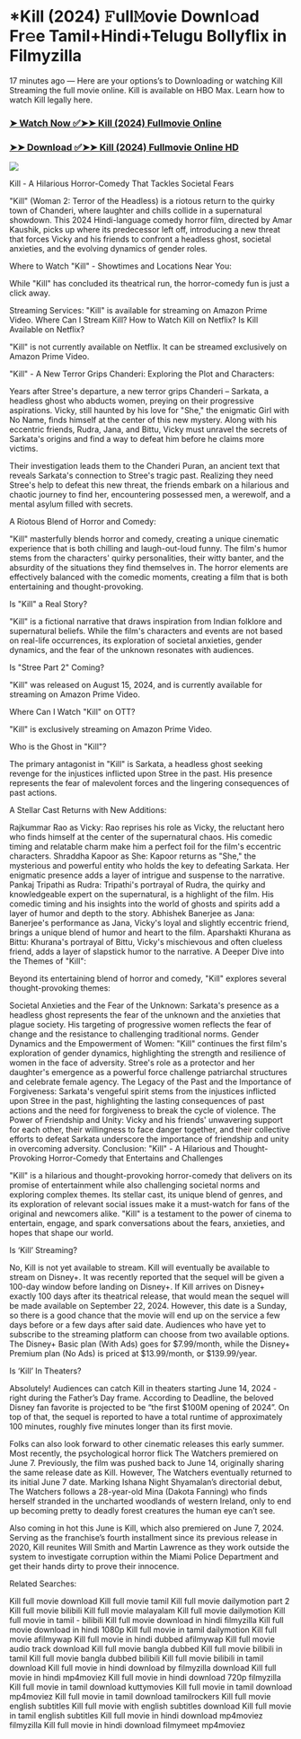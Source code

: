 # *Kill (2024) 𝙵ull𝙼ovie Downl𝚘ad Fr𝚎e Tamil+Hindi+Telugu Bollyflix in Filmyzilla
17 minutes ago — Here are your options’s to Downloading or watching Kill Streaming the full movie online. Kill is available on HBO Max. Learn how to watch Kill legally here.


### [➤ Watch Now ✅➤➤ Kill (2024) Fullmovie Online](https://t.co/8EL1yr4aGU)

### [➤➤ Download ✅➤➤ Kill (2024) Fullmovie Online HD](https://t.co/8EL1yr4aGU)

<p dir="auto"><a href="https://t.co/8EL1yr4aGU" title="PLAY NOW" rel="nofollow"><img src="https://i.imgur.com/jhNGoEt.gif" style="max-width: 100%;"></a></p>


Kill - A Hilarious Horror-Comedy That Tackles Societal Fears

"Kill" (Woman 2: Terror of the Headless) is a riotous return to the quirky town of Chanderi, where laughter and chills collide in a supernatural showdown. This 2024 Hindi-language comedy horror film, directed by Amar Kaushik, picks up where its predecessor left off, introducing a new threat that forces Vicky and his friends to confront a headless ghost, societal anxieties, and the evolving dynamics of gender roles.

Where to Watch "Kill" - Showtimes and Locations Near You:

While "Kill" has concluded its theatrical run, the horror-comedy fun is just a click away.

Streaming Services: "Kill" is available for streaming on Amazon Prime Video.
Where Can I Stream Kill? How to Watch Kill on Netflix? Is Kill Available on Netflix?

"Kill" is not currently available on Netflix. It can be streamed exclusively on Amazon Prime Video.

"Kill" - A New Terror Grips Chanderi: Exploring the Plot and Characters:

Years after Stree's departure, a new terror grips Chanderi – Sarkata, a headless ghost who abducts women, preying on their progressive aspirations. Vicky, still haunted by his love for "She," the enigmatic Girl with No Name, finds himself at the center of this new mystery. Along with his eccentric friends, Rudra, Jana, and Bittu, Vicky must unravel the secrets of Sarkata's origins and find a way to defeat him before he claims more victims.

Their investigation leads them to the Chanderi Puran, an ancient text that reveals Sarkata's connection to Stree's tragic past. Realizing they need Stree's help to defeat this new threat, the friends embark on a hilarious and chaotic journey to find her, encountering possessed men, a werewolf, and a mental asylum filled with secrets.

A Riotous Blend of Horror and Comedy:

"Kill" masterfully blends horror and comedy, creating a unique cinematic experience that is both chilling and laugh-out-loud funny. The film's humor stems from the characters' quirky personalities, their witty banter, and the absurdity of the situations they find themselves in. The horror elements are effectively balanced with the comedic moments, creating a film that is both entertaining and thought-provoking.

Is "Kill" a Real Story?

"Kill" is a fictional narrative that draws inspiration from Indian folklore and supernatural beliefs. While the film's characters and events are not based on real-life occurrences, its exploration of societal anxieties, gender dynamics, and the fear of the unknown resonates with audiences.

Is "Stree Part 2" Coming?

"Kill" was released on August 15, 2024, and is currently available for streaming on Amazon Prime Video.

Where Can I Watch "Kill" on OTT?

"Kill" is exclusively streaming on Amazon Prime Video.

Who is the Ghost in "Kill"?

The primary antagonist in "Kill" is Sarkata, a headless ghost seeking revenge for the injustices inflicted upon Stree in the past. His presence represents the fear of malevolent forces and the lingering consequences of past actions.

A Stellar Cast Returns with New Additions:

Rajkummar Rao as Vicky: Rao reprises his role as Vicky, the reluctant hero who finds himself at the center of the supernatural chaos. His comedic timing and relatable charm make him a perfect foil for the film's eccentric characters.
Shraddha Kapoor as She: Kapoor returns as "She," the mysterious and powerful entity who holds the key to defeating Sarkata. Her enigmatic presence adds a layer of intrigue and suspense to the narrative.
Pankaj Tripathi as Rudra: Tripathi's portrayal of Rudra, the quirky and knowledgeable expert on the supernatural, is a highlight of the film. His comedic timing and his insights into the world of ghosts and spirits add a layer of humor and depth to the story.
Abhishek Banerjee as Jana: Banerjee's performance as Jana, Vicky's loyal and slightly eccentric friend, brings a unique blend of humor and heart to the film.
Aparshakti Khurana as Bittu: Khurana's portrayal of Bittu, Vicky's mischievous and often clueless friend, adds a layer of slapstick humor to the narrative.
A Deeper Dive into the Themes of "Kill":

Beyond its entertaining blend of horror and comedy, "Kill" explores several thought-provoking themes:

Societal Anxieties and the Fear of the Unknown: Sarkata's presence as a headless ghost represents the fear of the unknown and the anxieties that plague society. His targeting of progressive women reflects the fear of change and the resistance to challenging traditional norms.
Gender Dynamics and the Empowerment of Women: "Kill" continues the first film's exploration of gender dynamics, highlighting the strength and resilience of women in the face of adversity. Stree's role as a protector and her daughter's emergence as a powerful force challenge patriarchal structures and celebrate female agency.
The Legacy of the Past and the Importance of Forgiveness: Sarkata's vengeful spirit stems from the injustices inflicted upon Stree in the past, highlighting the lasting consequences of past actions and the need for forgiveness to break the cycle of violence.
The Power of Friendship and Unity: Vicky and his friends' unwavering support for each other, their willingness to face danger together, and their collective efforts to defeat Sarkata underscore the importance of friendship and unity in overcoming adversity.
Conclusion: "Kill" - A Hilarious and Thought-Provoking Horror-Comedy that Entertains and Challenges

"Kill" is a hilarious and thought-provoking horror-comedy that delivers on its promise of entertainment while also challenging societal norms and exploring complex themes. Its stellar cast, its unique blend of genres, and its exploration of relevant social issues make it a must-watch for fans of the original and newcomers alike. "Kill" is a testament to the power of cinema to entertain, engage, and spark conversations about the fears, anxieties, and hopes that shape our world.


Is ‘Kill’ Streaming?

No, Kill is not yet available to stream. Kill will eventually be available to stream on Disney+. It was recently reported that the sequel will be given a 100-day window before landing on Disney+. If Kill arrives on Disney+ exactly 100 days after its theatrical release, that would mean the sequel will be made available on September 22, 2024. However, this date is a Sunday, so there is a good chance that the movie will end up on the service a few days before or a few days after said date. Audiences who have yet to subscribe to the streaming platform can choose from two available options. The Disney+ Basic plan (With Ads) goes for $7.99/month, while the Disney+ Premium plan (No Ads) is priced at $13.99/month, or $139.99/year.

Is ‘Kill’ In Theaters?

Absolutely! Audiences can catch Kill in theaters starting June 14, 2024 - right during the Father’s Day frame. According to Deadline, the beloved Disney fan favorite is projected to be “the first $100M opening of 2024”. On top of that, the sequel is reported to have a total runtime of approximately 100 minutes, roughly five minutes longer than its first movie.

Folks can also look forward to other cinematic releases this early summer. Most recently, the psychological horror flick The Watchers premiered on June 7. Previously, the film was pushed back to June 14, originally sharing the same release date as Kill. However, The Watchers eventually returned to its initial June 7 date. Marking Ishana Night Shyamalan’s directorial debut, The Watchers follows a 28-year-old Mina (Dakota Fanning) who finds herself stranded in the uncharted woodlands of western Ireland, only to end up becoming pretty to deadly forest creatures the human eye can’t see.

Also coming in hot this June is Kill, which also premiered on June 7, 2024. Serving as the franchise’s fourth installment since its previous release in 2020, Kill reunites Will Smith and Martin Lawrence as they work outside the system to investigate corruption within the Miami Police Department and get their hands dirty to prove their innocence.


Related Searches:

Kill full movie download
Kill full movie tamil
Kill full movie dailymotion part 2
Kill full movie bilibili
Kill full movie malayalam
Kill full movie dailymotion
Kill full movie in tamil - bilibili
Kill full movie download in hindi filmyzilla
Kill full movie download in hindi 1080p
Kill full movie in tamil dailymotion
Kill full movie afilmywap
Kill full movie in hindi dubbed afilmywap
Kill full movie audio track download
Kill full movie bangla dubbed
Kill full movie bilibili in tamil
Kill full movie bangla dubbed bilibili
Kill full movie bilibili in tamil download
Kill full movie in hindi download by filmyzilla
download Kill full movie in hindi mp4moviez
Kill full movie in hindi download 720p filmyzilla
Kill full movie in tamil download kuttymovies
Kill full movie in tamil download mp4moviez
Kill full movie in tamil download tamilrockers
Kill full movie english subtitles
Kill full movie with english subtitles download
Kill full movie in tamil english subtitles
Kill full movie in hindi download mp4moviez filmyzilla
Kill full movie in hindi download filmymeet mp4moviez
